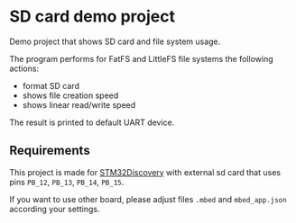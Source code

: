 # SD card demo project

Demo project that shows SD card and file system usage.

The program performs for FatFS and LittleFS file systems the following actions:

- format SD card
- shows file creation speed
- shows linear read/write speed

The result is printed to default UART device.

## Requirements

This project is made for [STM32Discovery](https://www.st.com/en/evaluation-tools/stm32f3discovery.html)
with external sd card that uses pins `PB_12`, `PB_13`, `PB_14`, `PB_15`.

If you want to use other board, please adjust files `.mbed` and `mbed_app.json` according your settings.
